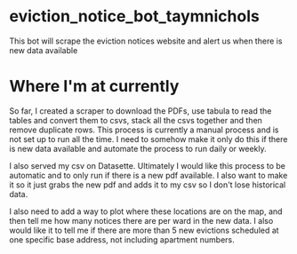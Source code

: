 # eviction_notice_bot_taymnichols
This bot will scrape the eviction notices website and alert us when there is new data available

# Where I'm at currently
So far, I created a scraper to download the PDFs, use tabula to read the tables and convert them to csvs, stack all the csvs together and then remove duplicate rows. This process is currently a manual process and is not set up to run all the time. I need to somehow make it only do this if there is new data available and automate the process to run daily or weekly. 

I also served my csv on Datasette. Ultimately I would like this process to be automatic and to only run if there is a new pdf available. I also want to make it so it just grabs the new pdf and adds it to my csv so I don't lose historical data.

I also need to add a way to plot where these locations are on the map, and then tell me how many notices there are per ward in the new data. I also would like it to tell me if there are more than 5 new evictions scheduled at one specific base address, not including apartment numbers.